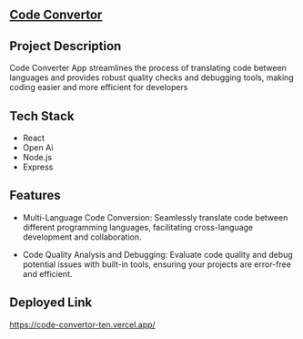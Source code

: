 ## [Code Convertor](https://code-convertor-ten.vercel.app/)

## Project Description
Code Converter App streamlines the process of translating code between languages and provides robust quality checks and debugging tools, making coding easier and more efficient for developers

## Tech Stack
* React
* Open Ai
* Node.js
* Express

## Features
* Multi-Language Code Conversion: Seamlessly translate code between different programming languages, facilitating cross-language development and collaboration.

* Code Quality Analysis and Debugging: Evaluate code quality and debug potential issues with built-in tools, ensuring your projects are error-free and efficient.

## Deployed Link

https://code-convertor-ten.vercel.app/
